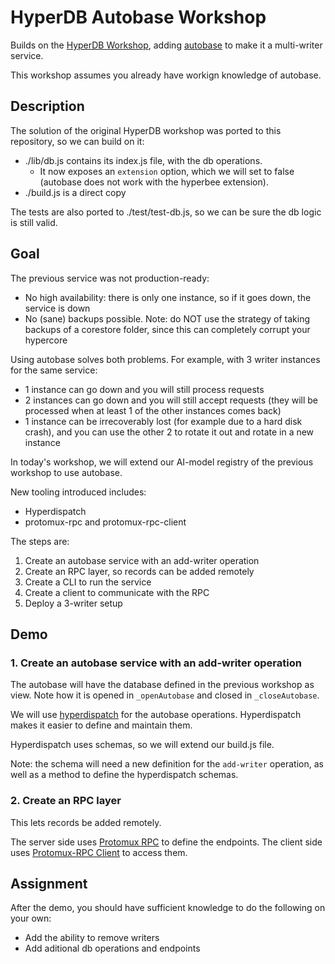 # HyperDB Autobase Workshop

Builds on the [HyperDB Workshop](https://github.com/holepunchto/hyperdb-workshop), adding [autobase](https://github.com/holepunchto/autobase) to make it a multi-writer service.

This workshop assumes you already have workign knowledge of autobase.

## Description

The solution of the original HyperDB workshop was ported to this repository, so we can build on it:
- ./lib/db.js contains its index.js file, with the db operations.
  - It now exposes an `extension` option, which we will set to false (autobase does not work with the hyperbee extension).
- ./build.js is a direct copy

The tests are also ported to ./test/test-db.js, so we can be sure the db logic is still valid.

## Goal

The previous service was not production-ready:
- No high availability: there is only one instance, so if it goes down, the service is down
- No (sane) backups possible. Note: do NOT use the strategy of taking backups of a corestore folder, since this can completely corrupt your hypercore

Using autobase solves both problems. For example, with 3 writer instances for the same service:
  - 1 instance can go down and you will still process requests
  - 2 instances can go down and you will still accept requests (they will be processed when at least 1 of the other instances comes back)
  - 1 instance can be irrecoverably lost (for example due to a hard disk crash), and you can use the other 2 to rotate it out and rotate in a new instance

In today's workshop, we will extend our AI-model registry of the previous workshop to use autobase.

New tooling introduced includes:
- Hyperdispatch
- protomux-rpc and protomux-rpc-client

The steps are:

1) Create an autobase service with an add-writer operation
2) Create an RPC layer, so records can be added remotely
3) Create a CLI to run the service
4) Create a client to communicate with the RPC
5) Deploy a 3-writer setup

## Demo

### 1. Create an autobase service with an add-writer operation

The autobase will have the database defined in the previous workshop as view. Note how it is opened in `_openAutobase` and closed in `_closeAutobase`.

We will use [hyperdispatch](https://github.com/holepunchto/hyperdispatch) for the autobase operations. Hyperdispatch makes it easier to define and maintain them.

Hyperdispatch uses schemas, so we will extend our build.js file.

Note: the schema will need a new definition for the `add-writer` operation, as well as a method to define the hyperdispatch schemas.

### 2. Create an RPC layer

This lets records be added remotely.

The server side uses [Protomux RPC](https://github.com/holepunchto/protomux-rpc) to define the endpoints. The client side uses [Protomux-RPC Client](https://github.com/holepunchto/protomux-rpc-client) to access them.

## Assignment

After the demo, you should have sufficient knowledge to do the following on your own:

- Add the ability to remove writers
- Add aditional db operations and endpoints
